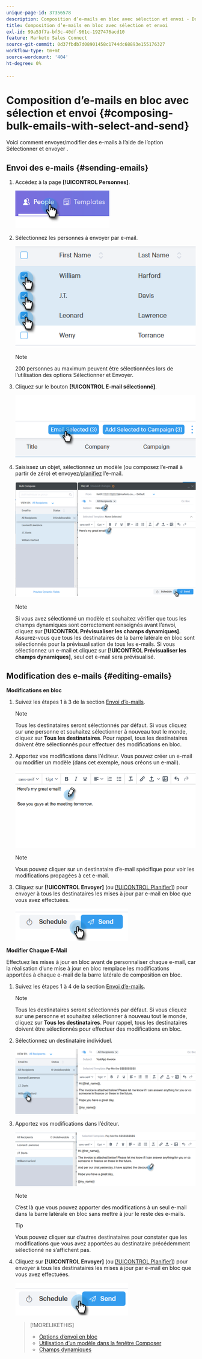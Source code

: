 ```yaml
---
unique-page-id: 37356578
description: Composition d’e-mails en bloc avec sélection et envoi - Documents Marketo - Documentation du produit
title: Composition d’e-mails en bloc avec sélection et envoi
exl-id: 99a53f7a-bf3c-40df-961c-1927476acd10
feature: Marketo Sales Connect
source-git-commit: 0d37fbdb7d08901458c1744dc68893e155176327
workflow-type: tm+mt
source-wordcount: '404'
ht-degree: 0%

---
```


# Composition d’e-mails en bloc avec sélection et envoi {#composing-bulk-emails-with-select-and-send}

Voici comment envoyer/modifier des e-mails à l’aide de l’option Sélectionner et envoyer .

## Envoi des e-mails {#sending-emails}

1. Accédez à la page **[!UICONTROL Personnes]**.

   ![](assets/one-2.png)

1. Sélectionnez les personnes à envoyer par e-mail.

   ![](assets/two-2.png)

   >[!NOTE]
   >
   >200 personnes au maximum peuvent être sélectionnées lors de l’utilisation des options Sélectionner et Envoyer.

1. Cliquez sur le bouton **[!UICONTROL E-mail sélectionné]**.

   ![](assets/three-2.png)

1. Saisissez un objet, sélectionnez un modèle (ou composez l’e-mail à partir de zéro) et envoyez/[planifiez](/help/marketo/product-docs/marketo-sales-connect/email/using-the-compose-window/scheduling-an-email.md) l’e-mail.

   ![](assets/four-2.png)

   >[!NOTE]
   >
   >Si vous avez sélectionné un modèle et souhaitez vérifier que tous les champs dynamiques sont correctement renseignés avant l’envoi, cliquez sur **[!UICONTROL Prévisualiser les champs dynamiques]**. Assurez-vous que tous les destinataires de la barre latérale en bloc sont sélectionnés pour la prévisualisation de tous les e-mails. Si vous sélectionnez un e-mail et cliquez sur **[!UICONTROL Prévisualiser les champs dynamiques]**, seul cet e-mail sera prévisualisé.

## Modification des e-mails {#editing-emails}

**Modifications en bloc**

1. Suivez les étapes 1 à 3 de la section [Envoi d’e-mails](#sending-emails).

   >[!NOTE]
   >
   >Tous les destinataires seront sélectionnés par défaut. Si vous cliquez sur une personne et souhaitez sélectionner à nouveau tout le monde, cliquez sur **Tous les destinataires**. Pour rappel, tous les destinataires doivent être sélectionnés pour effectuer des modifications en bloc.

1. Apportez vos modifications dans l’éditeur. Vous pouvez créer un e-mail ou modifier un modèle (dans cet exemple, nous créons un e-mail).

   ![](assets/bulk-three.png)

   >[!NOTE]
   >
   >Vous pouvez cliquer sur un destinataire d’e-mail spécifique pour voir les modifications propagées à cet e-mail.

1. Cliquez sur **[!UICONTROL Envoyer]** (ou [[!UICONTROL Planifier]](/help/marketo/product-docs/marketo-sales-connect/email/using-the-compose-window/scheduling-an-email.md)) pour envoyer à tous les destinataires les mises à jour par e-mail en bloc que vous avez effectuées.

   ![](assets/bulk-four.png)

**Modifier Chaque E-Mail**

Effectuez les mises à jour en bloc avant de personnaliser chaque e-mail, car la réalisation d’une mise à jour en bloc remplace les modifications apportées à chaque e-mail de la barre latérale de composition en bloc.

1. Suivez les étapes 1 à 4 de la section [Envoi d’e-mails](#sending-emails).

   >[!NOTE]
   >
   >Tous les destinataires seront sélectionnés par défaut. Si vous cliquez sur une personne et souhaitez sélectionner à nouveau tout le monde, cliquez sur **Tous les destinataires**. Pour rappel, tous les destinataires doivent être sélectionnés pour effectuer des modifications en bloc.

1. Sélectionnez un destinataire individuel.

   ![](assets/each-two.png)

1. Apportez vos modifications dans l’éditeur.

   ![](assets/each-three.png)

   >[!NOTE]
   >
   >C’est là que vous pouvez apporter des modifications à un seul e-mail dans la barre latérale en bloc sans mettre à jour le reste des e-mails.

   >[!TIP]
   >
   >Vous pouvez cliquer sur d’autres destinataires pour constater que les modifications que vous avez apportées au destinataire précédemment sélectionné ne s’affichent pas.

1. Cliquez sur **[!UICONTROL Envoyer]** (ou [[!UICONTROL Planifier]](/help/marketo/product-docs/marketo-sales-connect/email/using-the-compose-window/scheduling-an-email.md)) pour envoyer à tous les destinataires les mises à jour par e-mail en bloc que vous avez effectuées.

   ![](assets/each-four.png)

   >[!MORELIKETHIS]
   >
   >* [Options d’envoi en bloc](/help/marketo/product-docs/marketo-sales-connect/email/using-the-compose-window/bulk-sending-options.md)
   >* [Utilisation d’un modèle dans la fenêtre Composer](/help/marketo/product-docs/marketo-sales-connect/email/using-the-compose-window/using-a-template-in-the-compose-window.md)
   >* [Champs dynamiques](/help/marketo/product-docs/marketo-sales-connect/templates/dynamic-fields/how-to-insert-dynamic-fields.md)
